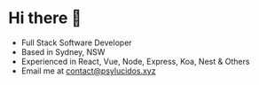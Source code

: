 # Hi there :wave:
 - Full Stack Software Developer
 - Based in Sydney, NSW
 - Experienced in React, Vue, Node, Express, Koa, Nest & Others
 - Email me at contact@psylucidos.xyz

